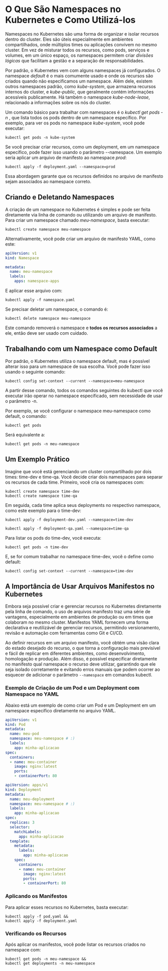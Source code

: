 # O Que São Namespaces no Kubernetes e Como Utilizá-los

Namespaces no Kubernetes são uma forma de organizar e isolar recursos dentro do cluster. 
Eles são úteis especialmente em ambientes compartilhados, onde múltiplos times ou aplicações convivem no mesmo cluster. 
Em vez de misturar todos os recursos, como pods, serviços e volumes, em um único espaço, os namespaces permitem criar *divisões lógicas* que facilitam a gestão e a separação de responsabilidades.

Por padrão, o Kubernetes vem com alguns namespaces já configurados. 
O namespace *default* é o mais comumente usado e onde os recursos são criados quando não especificamos um namespace. Além dele, existem outros namespaces padrão, como *kube-system*, que armazena recursos internos do cluster, e *kube-public*, que geralmente contém informações acessíveis publicamente. 
Há também o namespace *kube-node-lease*, relacionado a informações sobre os nós do cluster.

Um comando básico para trabalhar com namespaces é o *kubectl get pods -n <namespace>*, que lista todos os pods dentro de um namespace específico. 
Por exemplo, para ver os pods no namespace *kube-system*, você pode executar:

```shell
kubectl get pods -n kube-system
```

Se você precisar criar recursos, como um deployment, em um namespace específico, pode fazer isso usando o parâmetro --namespace. 
Um exemplo seria aplicar um arquivo de manifesto ao namespace *prod*:

```shell
kubectl apply -f deployment.yaml --namespace=prod
```

Essa abordagem garante que os recursos definidos no arquivo de manifesto sejam associados ao namespace correto.

## Criando e Deletando Namespaces

A criação de um namespace no Kubernetes é simples e pode ser feita diretamente via linha de comando ou utilizando um arquivo de manifesto. 
Para criar um namespace chamado *meu-namespace*, basta executar:
```shell
kubectl create namespace meu-namespace
```
Alternativamente, você pode criar um arquivo de manifesto YAML, como este:
```yaml
apiVersion: v1
kind: Namespace

metadata:
  name: meu-namespace
  labels:
    apps: namespace-apps
```

E aplicar esse arquivo com:
```shell
kubectl apply -f namespace.yaml
```

Se precisar deletar um namespace, o comando é:
```shell
kubectl delete namespace meu-namespace
```
Este comando removerá o namespace e **todos os recursos associados** a ele, então deve ser usado com cuidado.

## Trabalhando com um Namespace como Default

Por padrão, o Kubernetes utiliza o namespace default, mas é possível alterar isso para um namespace de sua escolha. 
Você pode fazer isso usando o seguinte comando:
```shell
kubectl config set-context --current --namespace=meu-namespace
```

A partir desse comando, todos os comandos seguintes do kubectl que você executar irão operar no namespace especificado, sem necessidade de usar o parâmetro -n.

Por exemplo, se você configurar o namespace meu-namespace como default, o comando:
```shell
kubectl get pods
```
Será equivalente a:
```shell
kubectl get pods -n meu-namespace
```

## Um Exemplo Prático

Imagine que você está gerenciando um cluster compartilhado por dois times: time-dev e time-qa. 
Você decide criar dois namespaces para separar os recursos de cada time. Primeiro, você cria os namespaces com:
```shell
kubectl create namespace time-dev
kubectl create namespace time-qa
```
Em seguida, cada time aplica seus deployments no respectivo namespace, como este exemplo para o time-dev:
```shell
kubectl apply -f deployment-dev.yaml --namespace=time-dev
```
```shell
kubectl apply -f deployment-qa.yaml --namespace=time-qa
```
Para listar os pods do time-dev, você executa:
```shell
kubectl get pods -n time-dev
```
E, se for comum trabalhar no namespace time-dev, você o define como default:
```shell
kubectl config set-context --current --namespace=time-dev
```

## A Importância de Usar Arquivos Manifestos no Kubernetes

Embora seja possível criar e gerenciar recursos no Kubernetes diretamente pela linha de comando, o uso de arquivos manifesto traz uma série de vantagens, especialmente em ambientes de produção ou em times que colaboram no mesmo cluster. 
Manifestos YAML fornecem uma forma declarativa e reutilizável de gerenciar recursos, permitindo versionamento, revisão e automação com ferramentas como Git e CI/CD.

Ao definir recursos em um arquivo manifesto, você obtém uma visão clara do estado desejado do recurso, o que torna a configuração mais previsível e fácil de replicar em diferentes ambientes, como desenvolvimento, homologação e produção. 
Além disso, é possível especificar diretamente no manifesto qual namespace o recurso deve utilizar, garantindo que ele seja isolado corretamente e evitando erros manuais que podem ocorrer ao esquecer de adicionar o parâmetro ```--namespace``` em comandos kubectl.

### Exemplo de Criação de um Pod e um Deployment com Namespace no YAML

Abaixo está um exemplo de como criar um Pod e um Deployment em um namespace específico diretamente no arquivo YAML.


```yaml
apiVersion: v1
kind: Pod
metadata:
  name: meu-pod
  namespace: meu-namespace # :)
  labels:
    app: minha-aplicacao
spec:
  containers:
  - name: meu-container
    image: nginx:latest
    ports:
    - containerPort: 80
```

```yaml
apiVersion: apps/v1
kind: Deployment
metadata:
  name: meu-deployment
  namespace: meu-namespace # :)
  labels:
    app: minha-aplicacao
spec:
  replicas: 3
  selector:
    matchLabels:
      app: minha-aplicacao
  template:
    metadata:
      labels:
        app: minha-aplicacao
    spec:
      containers:
      - name: meu-container
        image: nginx:latest
        ports:
        - containerPort: 80
```
### Aplicando os Manifestos

Para aplicar esses recursos no Kubernetes, basta executar:
```shell
kubectl apply -f pod.yaml &&
kubectl apply -f deployment.yaml
```



### Verificando os Recursos

Após aplicar os manifestos, você pode listar os recursos criados no namespace com:
```shell
kubectl get pods -n meu-namespace &&
kubectl get deployments -n meu-namespace
```
